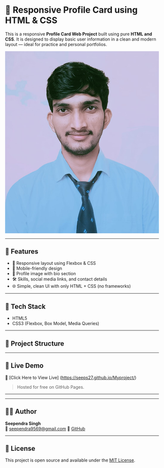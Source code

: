 # 🌟 Responsive Profile Card using HTML & CSS

This is a responsive **Profile Card Web Project** built using pure **HTML and CSS**. It is designed to display basic user information in a clean and modern layout — ideal for practice and personal portfolios.

![Project Preview](./my-pic.jpeg)

---

## 📌 Features

- 🎨 Responsive layout using Flexbox & CSS
- 📱 Mobile-friendly design
- 👤 Profile image with bio section
- 🛠️ Skills, social media links, and contact details
- 🌐 Simple, clean UI with only HTML + CSS (no frameworks)

---

## 🧰 Tech Stack

- HTML5  
- CSS3 (Flexbox, Box Model, Media Queries)

---

## 📁 Project Structure


---

## 🚀 Live Demo

🔗 [Click Here to View Live] (https://seeps27.github.io/Myproject/)

> Hosted for free on GitHub Pages.

---



---

## 🙋‍♂️ Author

**Seependra Singh**  
📧 seependra9569@gmail.com 
🔗 [GitHub](https://github.com/seep27)

---

## 📜 License

This project is open source and available under the [MIT License](LICENSE).

